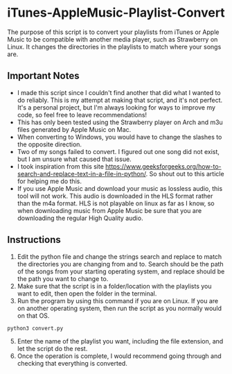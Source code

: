 # iTunes-AppleMusic-Playlist-Convert
The purpose of this script is to convert your playlists from iTunes or Apple Music to be compatible with another media player, such as Strawberry on Linux. It changes the directories in the playlists to match where your songs are.

## Important Notes
- I made this script since I couldn't find another that did what I wanted to do reliably. This is my attempt at making that script, and it's not perfect. It's a personal project, but I'm always looking for ways to improve my code, so feel free to leave recommendations!
- This has only been tested using the Strawberry player on Arch and m3u files generated by Apple Music on Mac.
- When converting to Windows, you would have to change the slashes to the opposite direction.
- Two of my songs failed to convert. I figured out one song did not exist, but I am unsure what caused that issue.
- I took inspiration from this site https://www.geeksforgeeks.org/how-to-search-and-replace-text-in-a-file-in-python/. So shout out to this article for helping me do this.
- If you use Apple Music and download your music as lossless audio, this tool will not work. This audio is downloaded in the HLS format rather than the m4a format. HLS is not playable on linux as far as I know, so when downloading music from Apple Music be sure that you are downloading the regular High Quality audio.

## Instructions
1. Edit the python file and change the strings search and replace to match the directories you are changing from and to. Search should be the path of the songs from your starting operating system, and replace should be the path you want to change to.
2. Make sure that the script is in a folder/location with the playlists you want to edit, then open the folder in the terminal.
3. Run the program by using this command if you are on Linux. If you are on another operating system, then run the script as you normally would on that OS.
```
python3 convert.py 
```
5. Enter the name of the playlist you want, including the file extension, and let the script do the rest.
6. Once the operation is complete, I would recommend going through and checking that everything is converted.
